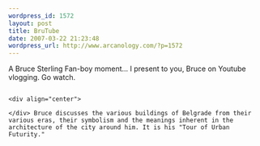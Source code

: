 ```yaml
--- 
wordpress_id: 1572
layout: post
title: BruTube
date: 2007-03-22 21:23:48
wordpress_url: http://www.arcanology.com/?p=1572
---
```

A Bruce Sterling Fan-boy moment... I present to you, Bruce on Youtube vlogging. Go watch. 
                                                                                                                                                                                                                                                                                                                                                                                                                                                                                                                                                                                                                                                                                                                                                                                                                                                        
                                                                                                                                                                                                                                                                                                                                                                                                                                                                                                                                                                                                                                                                                                                                                                                                                                                        <div align="center">
                                                                                                                                                                                                                                                                                                                                                                                                                                                                                                                                                                                                                                                                                                                                                                                                                                                        </div> Bruce discusses the various buildings of Belgrade from their various eras, their symbolism and the meanings inherent in the architecture of the city around him. It is his "Tour of Urban Futurity."